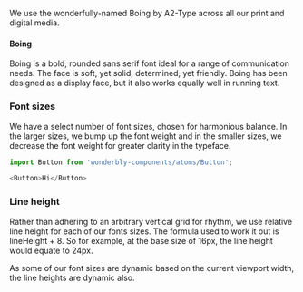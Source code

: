 
We use the wonderfully-named Boing by A2-Type across all our print and digital media.

#### Boing
Boing is a bold, rounded sans serif font ideal for a range of communication needs. The face is soft, yet solid, determined, yet friendly. Boing has been designed as a display face, but it also works equally well in running text.


### Font sizes
We have a select number of font sizes, chosen for harmonious balance. In the larger sizes, we bump up the font weight and in the smaller sizes, we decrease the font weight for greater clarity in the typeface.

```js { "noeditor": true }
import Button from 'wonderbly-components/atoms/Button';

<Button>Hi</Button>
```

### Line height
Rather than adhering to an arbitrary vertical grid for rhythm, we use relative line height for each of our fonts sizes. The formula used to work it out is lineHeight + 8. So for example, at the base size of 16px, the line height would equate to 24px.

As some of our font sizes are dynamic based on the current viewport width, the line heights are dynamic also.
